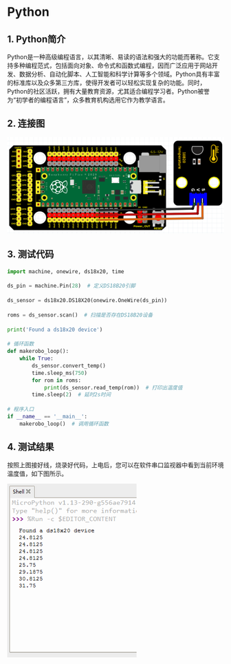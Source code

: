 # Python


## 1. Python简介  

Python是一种高级编程语言，以其清晰、易读的语法和强大的功能而著称。它支持多种编程范式，包括面向对象、命令式和函数式编程，因而广泛应用于网站开发、数据分析、自动化脚本、人工智能和科学计算等多个领域。Python具有丰富的标准库以及众多第三方库，使得开发者可以轻松实现复杂的功能。同时，Python的社区活跃，拥有大量教育资源，尤其适合编程学习者。Python被誉为“初学者的编程语言”，众多教育机构选用它作为教学语言。  

## 2. 连接图  

![](media/631aea89ffcb2b3241e2bb081b8d99f6.png)  

## 3. 测试代码  

```python  
import machine, onewire, ds18x20, time  

ds_pin = machine.Pin(28)  # 定义DS18B20引脚  

ds_sensor = ds18x20.DS18X20(onewire.OneWire(ds_pin))  

roms = ds_sensor.scan()  # 扫描是否存在DS18B20设备  

print('Found a ds18x20 device')  

# 循环函数  
def makerobo_loop():  
    while True:  
        ds_sensor.convert_temp()  
        time.sleep_ms(750)  
        for rom in roms:  
            print(ds_sensor.read_temp(rom))  # 打印出温度值  
        time.sleep(2)  # 延时2s时间  

# 程序入口  
if __name__ == '__main__':  
    makerobo_loop()  # 调用循环函数  
```  

## 4. 测试结果  

按照上图接好线，烧录好代码，上电后，您可以在软件串口监视器中看到当前环境温度值，如下图所示。  

![](media/459a05cc6c02a38bc0ee7c6d37b26474.png)



